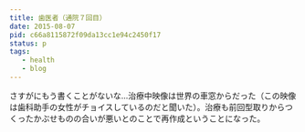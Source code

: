 ```yaml
---
title: 歯医者（通院７回目）
date: 2015-08-07
pid: c66a8115872f09da13cc1e94c2450f17
status: p
tags:
   - health
   - blog
---
```


さすがにもう書くことがないな…治療中映像は世界の車窓からだった（この映像は歯科助手の女性がチョイスしているのだと聞いた）。治療も前回型取りからつくったかぶせものの合いが悪いとのことで再作成ということになった。
